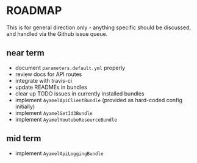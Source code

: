 # ROADMAP #

This is for general direction only - anything specific should be discussed, and handled via the Github issue queue.

## near term ##

* document `parameters.default.yml` properly
* review docs for API routes
* integrate with travis-ci
* update READMEs in bundles
* clear up TODO issues in currently installed bundles
* implement `AyamelApiClientBundle` (provided as hard-coded config initially)
* implement `AyamelGetId3Bundle`
* implement `AyamelYoutubeResourceBundle`

## mid term ##

* implement `AyamelApiLoggingBundle`
